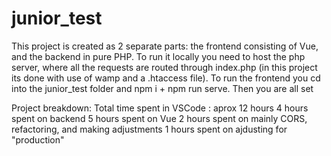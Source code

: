 # junior_test

This project is created as 2 separate parts: the frontend consisting of Vue, and the backend in pure PHP. To run it locally you need to host the php server, where all the requests are routed through index.php (in this project its done with use of wamp and a .htaccess file). To run the frontend you cd into the junior_test folder and npm i + npm run serve. Then you are all set

Project breakdown:
Total time spent in VSCode : aprox 12 hours
4 hours spent on backend
5 hours spent on Vue
2 hours spent on mainly CORS, refactoring, and making adjustments
1 hours spent on ajdusting for "production"

